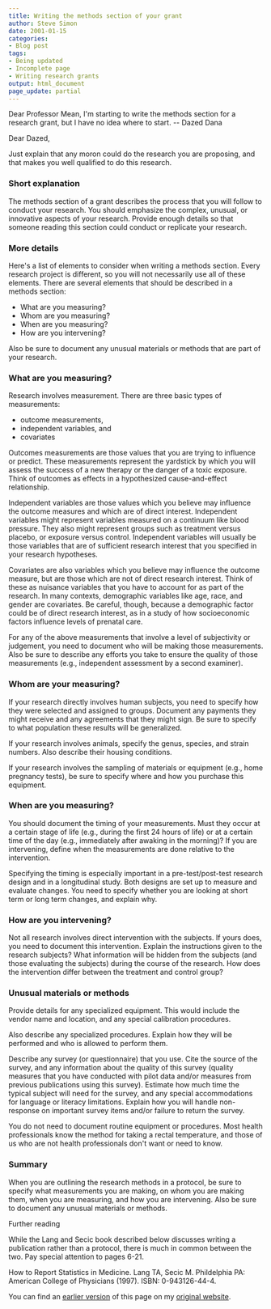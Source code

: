 ```yaml
---
title: Writing the methods section of your grant
author: Steve Simon
date: 2001-01-15
categories:
- Blog post
tags:
- Being updated
- Incomplete page
- Writing research grants
output: html_document
page_update: partial
---
```


Dear Professor Mean, I'm starting to write the methods section for a research grant, but I have no idea where to start. -- Dazed Dana

<!---More--->

Dear Dazed,

Just explain that any moron could do the research you are proposing, and that makes you well qualified to do this research.

### Short explanation

The methods section of a grant describes the process that you will follow to conduct your research. You should emphasize the complex, unusual, or innovative aspects of your research. Provide enough details so that someone reading this section could conduct or replicate your research.

### More details

Here's a list of elements to consider when writing a methods section. Every research project is different, so you will not necessarily use all of these elements. There are several elements that should be described in a methods section:

+ What are you measuring?
+ Whom are you measuring?
+ When are you measuring?
+ How are you intervening?

Also be sure to document any unusual materials or methods that are part of your research.

### What are you measuring?

Research involves measurement. There are three basic types of measurements:

+ outcome measurements,
+ independent variables, and
+ covariates

Outcomes measurements are those values that you are trying to influence or predict. These measurements represent the yardstick by which you will assess the success of a new therapy or the danger of a toxic exposure. Think of outcomes as effects in a hypothesized cause-and-effect relationship.

Independent variables are those values which you believe may influence the outcome measures and which are of direct interest. Independent variables might represent variables measured on a continuum like blood pressure. They also might represent groups such as treatment versus placebo, or exposure versus control. Independent variables will usually be those variables that are of sufficient research interest that you specified in your research hypotheses.

Covariates are also variables which you believe may influence the outcome measure, but are those which are not of direct research interest. Think of these as nuisance variables that you have to account for as part of the research. In many contexts, demographic variables like age, race, and gender are covariates. Be careful, though, because a demographic factor could be of direct research interest, as in a study of how socioeconomic factors influence levels of prenatal care.

For any of the above measurements that involve a level of subjectivity or judgement, you need to document who will be making those measurements. Also be sure to describe any efforts you take to ensure the quality of those measurements (e.g., independent assessment by a second examiner).

### Whom are your measuring?

If your research directly involves human subjects, you need to specify how they were selected and assigned to groups. Document any payments they might receive and any agreements that they might sign. Be sure to specify to what population these results will be generalized.

If your research involves animals, specify the genus, species, and strain numbers. Also describe their housing conditions.

If your research involves the sampling of materials or equipment (e.g., home pregnancy tests), be sure to specify where and how you purchase this equipment.

### When are you measuring?

You should document the timing of your measurements. Must they occur at a certain stage of life (e.g., during the first 24 hours of life) or at a certain time of the day (e.g., immediately after awaking in the morning)? If you are intervening, define when the measurements are done relative to the intervention.

Specifying the timing is especially important in a pre-test/post-test research design and in a longitudinal study. Both designs are set up to measure and evaluate changes. You need to specify whether you are looking at short term or long term changes, and explain why.

### How are you intervening?

Not all research involves direct intervention with the subjects. If yours does, you need to document this intervention. Explain the instructions given to the research subjects? What information will be hidden from the subjects (and those evaluating the subjects) during the course of the research. How does the intervention differ between the treatment and control group?

### Unusual materials or methods

Provide details for any specialized equipment. This would include the vendor name and location, and any special calibration procedures.

Also describe any specialized procedures. Explain how they will be performed and who is allowed to perform them.

Describe any survey (or questionnaire) that you use. Cite the source of the survey, and any information about the quality of this survey (quality measures that you have conducted with pilot data and/or measures from previous publications using this survey). Estimate how much time the typical subject will need for the survey, and any special accommodations for language or literacy limitations. Explain how you will handle non-response on important survey items and/or failure to return the survey.

You do not need to document routine equipment or procedures. Most health professionals know the method for taking a rectal temperature, and those of us who are not health professionals don't want or need to know.

### Summary

When you are outlining the research methods in a protocol, be sure to specify what measurements you are making, on whom you are making them, when you are measuring, and how you are intervening. Also be sure to document any unusual materials or methods.

Further reading

While the Lang and Secic book described below discusses writing a publication rather than a protocol, there is much in common between the two. Pay special attention to pages 6-21.

How to Report Statistics in Medicine.
Lang TA, Secic M.
Phildelphia PA: American College of Physicians (1997).
ISBN: 0-943126-44-4.

You can find an [earlier version][sim1] of this page on my [original website][sim2].

[sim1]: http://www.pmean.com/01/methods.html
[sim2]: http://www.pmean.com/original_site.html
